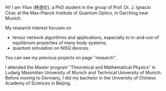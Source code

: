 
Hi! I am Yilun (杨逸伦), a PhD student in the group of Prof. Dr. J. Ignacio Cirac at the Max-Planck Institute of Quantum Optics, in Garching near Munich. 

My research interest focuses on 
- tensor network algorithms and applications, especially to in-and-out-of equilibrium properties of many body systems;
- quantum simulation on NISQ devices.

You can see my previous projects on page &Prime;research&Prime;.

I attended the Master program &Prime;Theoretical and Mathematical Physics&Prime; in Ludwig Maximilian University of Munich and Technical University of Munich. Before moving to Germany, I did my bachelor in the University of Chinese Academy of Sciences in Beijing.